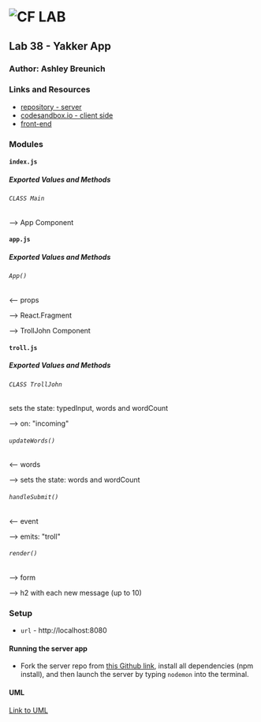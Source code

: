 ![CF](http://i.imgur.com/7v5ASc8.png) LAB
=================================================

## Lab 38 - Yakker App

### Author: Ashley Breunich

### Links and Resources
* [repository - server](https://github.com/ashley-breunich/yakker-server/tree/master/server)
* [codesandbox.io - client side](https://codesandbox.io/s/yj2px56v69)
* [front-end](https://yj2px56v69.codesandbox.io/)

### Modules
#### `index.js`
##### Exported Values and Methods

###### `CLASS Main`
--> App Component

#### `app.js`
##### Exported Values and Methods

###### `App()`
<-- props

--> React.Fragment

--> TrollJohn Component

#### `troll.js`
##### Exported Values and Methods

###### `CLASS TrollJohn`
sets the state: typedInput, words and wordCount

--> on: "incoming"

###### `updateWords()`
<-- words

--> sets the state: words and wordCount

###### `handleSubmit()`
<-- event

--> emits: "troll" 

###### `render()`
--> form

--> h2 with each new message (up to 10)


### Setup
* `url` - http://localhost:8080

#### Running the server app
* Fork the server repo from [this Github link](https://github.com/ashley-breunich/yakker-server/tree/master/server), install all dependencies (npm install), and then launch the server by typing `nodemon` into the terminal. 

#### UML
[Link to UML](assets/lab-38-uml.jpg)